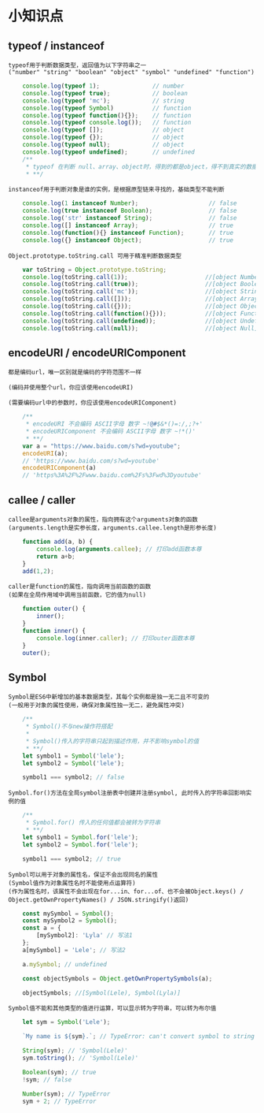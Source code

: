 # 小知识点

## typeof / instanceof

    typeof用于判断数据类型，返回值为以下字符串之一
    ("number" "string" "boolean" "object" "symbol" "undefined" "function")

```javascript
    console.log(typeof 1);               // number
    console.log(typeof true);            // boolean
    console.log(typeof 'mc');            // string
    console.log(typeof Symbol)           // function
    console.log(typeof function(){});    // function
    console.log(typeof console.log());   // function
    console.log(typeof []);              // object 
    console.log(typeof {});              // object
    console.log(typeof null);            // object
    console.log(typeof undefined);       // undefined
    /**
     * typeof 在判断 null、array、object时，得到的都是object，得不到真实的数据类型
     * **/
```

    instanceof用于判断对象是谁的实例，是根据原型链来寻找的，基础类型不能判断

```javascript
    console.log(1 instanceof Number);                    // false
    console.log(true instanceof Boolean);                // false 
    console.log('str' instanceof String);                // false  
    console.log([] instanceof Array);                    // true
    console.log(function(){} instanceof Function);       // true
    console.log({} instanceof Object);                   // true
```

    Object.prototype.toString.call 可用于精准判断数据类型

```javascript
    var toString = Object.prototype.toString;
    console.log(toString.call(1));                      //[object Number]
    console.log(toString.call(true));                   //[object Boolean]
    console.log(toString.call('mc'));                   //[object String]
    console.log(toString.call([]));                     //[object Array]
    console.log(toString.call({}));                     //[object Object]
    console.log(toString.call(function(){}));           //[object Function]
    console.log(toString.call(undefined));              //[object Undefined]
    console.log(toString.call(null));                   //[object Null]
```

## encodeURI / encodeURIComponent

    都是编码url，唯一区别就是编码的字符范围不一样

    (编码并使用整个url，你应该使用encodeURI)

    (需要编码url中的参数时，你应该使用encodeURIComponent)

```javascript
    /**
     * encodeURI 不会编码 ASCII字母 数字 ~!@#$&*()=:/,;?+'   
     * encodeURIComponent 不会编码 ASCII字母 数字 ~!*()'
     * **/
    var a = "https://www.baidu.com/s?wd=youtube";
    encodeURI(a);
    // 'https://www.baidu.com/s?wd=youtube'
    encodeURIComponent(a)
    // 'https%3A%2F%2Fwww.baidu.com%2Fs%3Fwd%3Dyoutube'
```

## callee / caller

    callee是arguments对象的属性，指向拥有这个arguments对象的函数
    (arguments.length是实参长度，arguments.callee.length是形参长度)

```javascript
    function add(a, b) {
        console.log(arguments.callee); // 打印add函数本尊
        return a+b;
    }
    add(1,2);
```

    caller是function的属性，指向调用当前函数的函数
    (如果在全局作用域中调用当前函数，它的值为null)

```javascript
    function outer() {
        inner();
    }
    function inner() {
        console.log(inner.caller); // 打印outer函数本尊
    }
    outer();
```

## Symbol

    Symbol是ES6中新增加的基本数据类型，其每个实例都是独一无二且不可变的
    (一般用于对象的属性使用，确保对象属性独一无二，避免属性冲突)

```javascript
    /**
     * Symbol()不与new操作符搭配
     * 
     * Symbol()传入的字符串只起到描述作用，并不影响symbol的值
     * **/
    let symbol1 = Symbol('lele');
    let symbol2 = Symbol('lele');

    symbol1 === symbol2; // false
```

    Symbol.for()方法在全局symbol注册表中创建并注册symbol, 此时传入的字符串回影响实例的值

```javascript
    /**
     * Symbol.for() 传入的任何值都会被转为字符串
     * **/
    let symbol1 = Symbol.for('lele');
    let symbol2 = Symbol.for('lele');

    symbol1 === symbol2; // true
```

    Symbol可以用于对象的属性名，保证不会出现同名的属性
    (Symbol值作为对象属性名时不能使用点运算符)
    (作为属性名时，该属性不会出现在for...in、for...of、也不会被Object.keys() / Object.getOwnPropertyNames() / JSON.stringify()返回)

```javascript
    const mySymbol = Symbol();
    const mySymbol2 = Symbol();
    const a = {
        [mySymbol2]: 'Lyla' // 写法1
    };
    a[mySymbol] = 'Lele'; // 写法2

    a.mySymbol; // undefined

    const objectSymbols = Object.getOwnPropertySymbols(a);

    objectSymbols; //[Symbol(Lele), Symbol(Lyla)]
```

    Symbol值不能和其他类型的值进行运算，可以显示转为字符串，可以转为布尔值

```javascript
    let sym = Symbol('Lele');

    `My name is ${sym}.`; // TypeError: can't convert symbol to string

    String(sym); // 'Symbol(Lele)'
    sym.toString(); // 'Symbol(Lele)'

    Boolean(sym); // true
    !sym; // false

    Number(sym); // TypeError
    sym + 2; // TypeError
```
